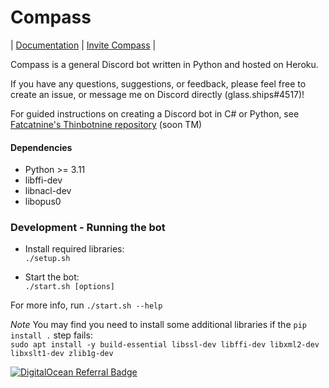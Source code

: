 # Compass

| [Documentation](https://glass-ships.gitlab.io/compass-bot) | [Invite Compass](https://discord.com/oauth2/authorize?client_id=932737557836468297&scope=bot&permissions=8&scope=applications.commands%20bot) |

Compass is a general Discord bot written in Python and hosted on Heroku. 

If you have any questions, suggestions, or feedback, please feel free to create an issue, or message me on Discord directly (glass.ships#4517)!

For guided instructions on creating a Discord bot in C# or Python, see [Fatcatnine's Thinbotnine repository](https://gitlab.com/fatcatnine/thinbotnine) (soon TM)

#### Dependencies
- Python >= 3.11
- libffi-dev
- libnacl-dev
- libopus0

### Development - Running the bot

- Install required libraries:  
    `./setup.sh`

- Start the bot:  
    `./start.sh [options]`

For more info, run `./start.sh --help`

*Note* You may find you need to install some additional libraries if the `pip install .` step fails:  
`sudo apt install -y build-essential libssl-dev libffi-dev libxml2-dev libxslt1-dev zlib1g-dev`

[![DigitalOcean Referral Badge](https://web-platforms.sfo2.cdn.digitaloceanspaces.com/WWW/Badge%201.svg)](https://www.digitalocean.com/?refcode=2c48df5114ee&utm_campaign=Referral_Invite&utm_medium=Referral_Program&utm_source=badge)
